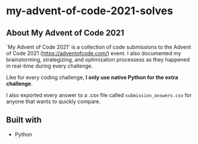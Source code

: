 # my-advent-of-code-2021-solves

## About My Advent of Code 2021

`My Advent of Code 2021' is a collection of code submissions to the Advent of Code 2021 (https://adventofcode.com/) event. I also documented my brainstorming, strategizing, and optimization processess as they happened in real-time during every challenge.

Like for every coding challenge, **I only use native Python for the extra challenge**.

I also exported every answer to a .csv file called `submission_answers.csv` for anyone that wants to quickly compare.

## Built with
- Python